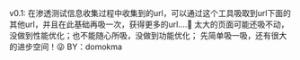 v0.1:
在渗透测试信息收集过程中收集到的url，可以通过这个工具吸取到url下面的其他url，并且在此基础再吸一次，获得更多的url....🤣
太大的页面可能还吸不动，没做到性能优化；也不能随心所吸，没做到功能优化；
先简单吸一吸，还有很大的进步空间！😜
BY：domokma

